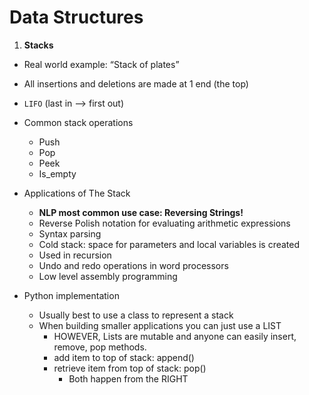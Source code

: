 # Data Structures


1. **Stacks**
* Real world example: “Stack of plates”
* All insertions and deletions are made at 1 end (the top)
* `LIFO` (last in —> first out)
* Common stack operations
  * Push 
  * Pop
  * Peek
  * Is_empty

* Applications of The Stack
  * **NLP most common use case: Reversing Strings!**
  * Reverse Polish notation for evaluating arithmetic expressions 
  * Syntax parsing
  * Cold stack: space for parameters and local variables is created
  * Used in recursion 
  * Undo and redo operations in word processors 
  * Low level assembly programming

* Python implementation 
  * Usually best to use a class to represent a stack 
  * When building smaller applications you can just use a LIST 
    * HOWEVER, Lists are mutable and anyone can easily insert, remove, pop methods. 
    * add item to top of stack: append()
    * retrieve item from top of stack: pop()
      * Both happen from the RIGHT 
